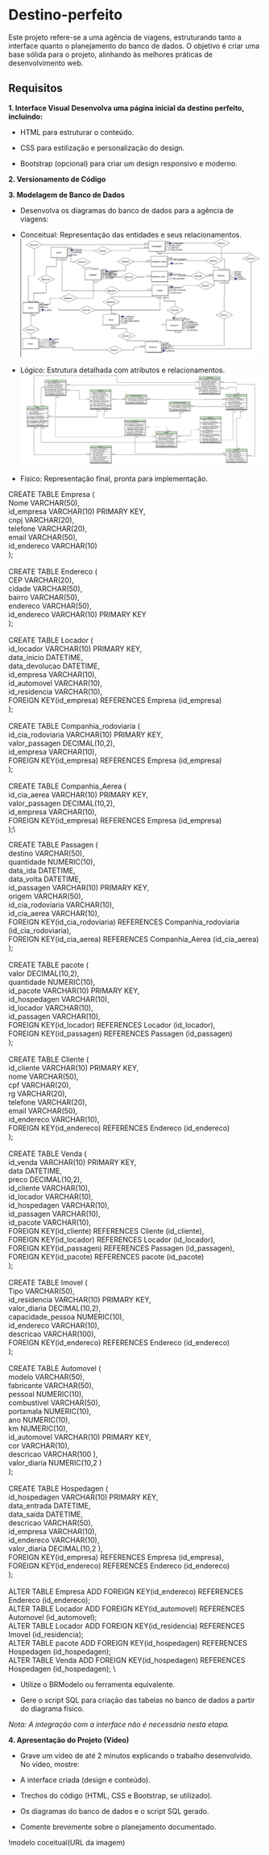 # Destino-perfeito

Este projeto refere-se a uma agência de viagens, estruturando tanto a interface quanto o planejamento do banco de dados. O objetivo é criar uma base sólida para o projeto, alinhando às melhores práticas de desenvolvimento web.

## Requisitos

**1. Interface Visual Desenvolva uma página inicial da destino perfeito, incluindo:**
  - HTML para estruturar o conteúdo. 

- CSS para estilização e personalização do design. 

- Bootstrap (opcional) para criar um design responsivo e moderno.
  
**2. Versionamento de Código**


**3. Modelagem de Banco de Dados**
- Desenvolva os diagramas do banco de dados para a agência de viagens: 

- Conceitual: Representação das entidades e seus relacionamentos. 
  ![modelo conceitual](https://github.com/weslyramalho/Destino-perfeito/blob/main/Banco%20de%20dados/Diagrama_conceitual.png)
- Lógico: Estrutura detalhada com atributos e relacionamentos.
![modelo logico](https://github.com/weslyramalho/Destino-perfeito/blob/main/Banco%20de%20dados/Diagrama_Logico.png)

- Físico: Representação final, pronta para implementação.
  
CREATE TABLE Empresa ( \
Nome VARCHAR(50),\
id_empresa VARCHAR(10) PRIMARY KEY, \
cnpj VARCHAR(20),\
telefone VARCHAR(20),\
email VARCHAR(50),\
id_endereco VARCHAR(10)\
);\
\
CREATE TABLE Endereco (\
CEP VARCHAR(20),\
cidade VARCHAR(50),\
bairro VARCHAR(50),\
endereco VARCHAR(50),\
id_endereco VARCHAR(10) PRIMARY KEY\
);\
\
CREATE TABLE Locador (\
id_locador VARCHAR(10) PRIMARY KEY,\
data_inicio DATETIME,\
data_devolucao DATETIME,\
id_empresa VARCHAR(10),\
id_automovel VARCHAR(10),\
id_residencia VARCHAR(10),\
FOREIGN KEY(id_empresa) REFERENCES Empresa (id_empresa)\
);\
\
CREATE TABLE Companhia_rodoviaria (\
id_cia_rodoviaria VARCHAR(10) PRIMARY KEY,\
valor_passagen DECIMAL(10,2),\
id_empresa VARCHAR(10),\
FOREIGN KEY(id_empresa) REFERENCES Empresa (id_empresa)\
);\
\
CREATE TABLE Companhia_Aerea (\
id_cia_aerea VARCHAR(10) PRIMARY KEY,\
valor_passagen DECIMAL(10,2),\
id_empresa VARCHAR(10),\
FOREIGN KEY(id_empresa) REFERENCES Empresa (id_empresa)\
);\

CREATE TABLE Passagen (\
destino VARCHAR(50),\
quantidade NUMERIC(10),\
data_ida DATETIME,\
data_volta DATETIME,\
id_passagen VARCHAR(10) PRIMARY KEY,\
origem VARCHAR(50),\
id_cia_rodoviaria VARCHAR(10),\
id_cia_aerea VARCHAR(10),\
FOREIGN KEY(id_cia_rodoviaria) REFERENCES Companhia_rodoviaria (id_cia_rodoviaria),\
FOREIGN KEY(id_cia_aerea) REFERENCES Companhia_Aerea (id_cia_aerea)\
);\
\
CREATE TABLE pacote (\
valor DECIMAL(10,2),\
quantidade NUMERIC(10),\
id_pacote VARCHAR(10) PRIMARY KEY,\
id_hospedagen VARCHAR(10),\
id_locador VARCHAR(10),\
id_passagen VARCHAR(10),\
FOREIGN KEY(id_locador) REFERENCES Locador (id_locador),\
FOREIGN KEY(id_passagen) REFERENCES Passagen (id_passagen)\
);\
\
CREATE TABLE Cliente (\
id_cliente VARCHAR(10) PRIMARY KEY,\
nome VARCHAR(50),\
cpf VARCHAR(20),\
rg VARCHAR(20),\
telefone VARCHAR(20),\
email VARCHAR(50),\
id_endereco VARCHAR(10),\
FOREIGN KEY(id_endereco) REFERENCES Endereco (id_endereco)\
);\
\
CREATE TABLE Venda (\
id_venda VARCHAR(10) PRIMARY KEY,\
data DATETIME,\
preco DECIMAL(10,2),\
id_cliente VARCHAR(10),\
id_locador VARCHAR(10),\
id_hospedagen VARCHAR(10),\
id_passagen VARCHAR(10),\
id_pacote VARCHAR(10),\
FOREIGN KEY(id_cliente) REFERENCES Cliente (id_cliente),\
FOREIGN KEY(id_locador) REFERENCES Locador (id_locador),\
FOREIGN KEY(id_passagen) REFERENCES Passagen (id_passagen),\
FOREIGN KEY(id_pacote) REFERENCES pacote (id_pacote)\
);\
\
CREATE TABLE Imovel (\
Tipo VARCHAR(50),\
id_residencia VARCHAR(10) PRIMARY KEY,\
valor_diaria DECIMAL(10,2),\
capacidade_pessoa NUMERIC(10),\
id_endereco VARCHAR(10),\
descricao VARCHAR(100),\
FOREIGN KEY(id_endereco) REFERENCES Endereco (id_endereco)\
);\
\
CREATE TABLE Automovel (\
modelo VARCHAR(50),\
fabricante VARCHAR(50),\
pessoal NUMERIC(10),\
combustivel VARCHAR(50),\
portamala NUMERIC(10),\
ano NUMERIC(10),\
km NUMERIC(10),\
id_automovel VARCHAR(10) PRIMARY KEY,\
cor VARCHAR(10),\
descricao VARCHAR(100 ),\
valor_diaria NUMERIC(10,2 )\
);\
\
CREATE TABLE Hospedagen (\
id_hospedagen VARCHAR(10) PRIMARY KEY,\
data_entrada DATETIME,\
data_saida DATETIME,\
descricao VARCHAR(50),\
id_empresa VARCHAR(10),\
id_endereco VARCHAR(10),\
valor_diaria DECIMAL(10,2 ),\
FOREIGN KEY(id_empresa) REFERENCES Empresa (id_empresa),\
FOREIGN KEY(id_endereco) REFERENCES Endereco (id_endereco)\
);\
\
ALTER TABLE Empresa ADD FOREIGN KEY(id_endereco) REFERENCES Endereco (id_endereco);\
ALTER TABLE Locador ADD FOREIGN KEY(id_automovel) REFERENCES Automovel (id_automovel);\
ALTER TABLE Locador ADD FOREIGN KEY(id_residencia) REFERENCES Imovel (id_residencia);\
ALTER TABLE pacote ADD FOREIGN KEY(id_hospedagen) REFERENCES Hospedagen (id_hospedagen);\
ALTER TABLE Venda ADD FOREIGN KEY(id_hospedagen) REFERENCES Hospedagen (id_hospedagen); \


- Utilize o BRModelo ou ferramenta equivalente. 

- Gere o script SQL para criação das tabelas no banco de dados a partir do diagrama físico. 

*Nota: A integração com a interface não é necessária nesta etapa.* 

**4. Apresentação do Projeto (Vídeo)**
- Grave um vídeo de até 2 minutos explicando o trabalho desenvolvido. No vídeo, mostre: 

- A interface criada (design e conteúdo). 

- Trechos do código (HTML, CSS e Bootstrap, se utilizado). 

- Os diagramas do banco de dados e o script SQL gerado. 

- Comente brevemente sobre o planejamento documentado.
  
!modelo coceitual(URL da imagem)


